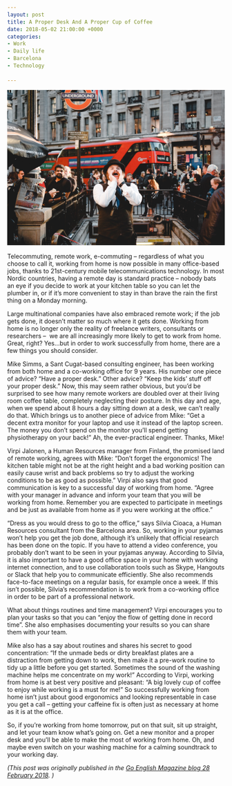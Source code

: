 ```yaml
---
layout: post
title: A Proper Desk And A Proper Cup of Coffee
date: 2018-05-02 21:00:00 +0000
categories:
- Work
- Daily life
- Barcelona
- Technology

---
```

![](/uploads/abi-ismail-383794-unsplash.jpg "Photo by Dillon Shook on Unsplash")

Telecommuting, remote work, e-commuting – regardless of what you choose to call it, working from home is now possible in many office-based jobs, thanks to 21st-century mobile telecommunications technology. In most Nordic countries, having a remote day is standard practice – nobody bats an eye if you decide to work at your kitchen table so you can let the plumber in, or if it’s more convenient to stay in than brave the rain the first thing on a Monday morning.

Large multinational companies have also embraced remote work; if the job gets done, it doesn’t matter so much where it gets done. Working from home is no longer only the reality of freelance writers, consultants or researchers –  we are all increasingly more likely to get to work from home. Great, right? Yes…but in order to work successfully from home, there are a few things you should consider.

Mike Simms, a Sant Cugat-based consulting engineer, has been working from both home and a co-working office for 9 years. His number one piece of advice? “Have a proper desk.” Other advice? “Keep the kids’ stuff off your proper desk.” Now, this may seem rather obvious, but you’d be surprised to see how many remote workers are doubled over at their living room coffee table, completely neglecting their posture. In this day and age, when we spend about 8 hours a day sitting down at a desk, we can’t really do that. Which brings us to another piece of advice from Mike: “Get a decent extra monitor for your laptop and use it instead of the laptop screen. The money you don’t spend on the monitor you’ll spend getting physiotherapy on your back!” Ah, the ever-practical engineer. Thanks, Mike!

Virpi Jalonen, a Human Resources manager from Finland, the promised land of remote working, agrees with Mike: “Don’t forget the ergonomics! The kitchen table might not be at the right height and a bad working position can easily cause wrist and back problems so try to adjust the working conditions to be as good as possible.” Virpi also says that good communication is key to a successful day of working from home. “Agree with your manager in advance and inform your team that you will be working from home. Remember you are expected to participate in meetings and be just as available from home as if you were working at the office.”

“Dress as you would dress to go to the office,” says Silvia Cioaca, a Human Resources consultant from the Barcelona area. So, working in your pyjamas won’t help you get the job done, although it’s unlikely that official research has been done on the topic. If you have to attend a video conference, you probably don’t want to be seen in your pyjamas anyway. According to Silvia, it is also important to have a good office space in your home with working internet connection, and to use collaboration tools such as Skype, Hangouts or Slack that help you to communicate efficiently. She also recommends face-to-face meetings on a regular basis, for example once a week. If this isn’t possible, Silvia’s recommendation is to work from a co-working office in order to be part of a professional network.

What about things routines and time management? Virpi encourages you to plan your tasks so that you can “enjoy the flow of getting done in record time”. She also emphasises documenting your results so you can share them with your team.

Mike also has a say about routines and shares his secret to good concentration: “If the unmade beds or dirty breakfast plates are a distraction from getting down to work, then make it a pre-work routine to tidy up a little before you get started. Sometimes the sound of the washing machine helps me concentrate on my work!” According to Virpi, working from home is at best very positive and pleasant: “A big lovely cup of coffee to enjoy while working is a must for me!” So successfully working from home isn’t just about good ergonomics and looking representable in case you get a call – getting your caffeine fix is often just as necessary at home as it is at the office.

So, if you’re working from home tomorrow, put on that suit, sit up straight, and let your team know what’s going on. Get a new monitor and a proper desk and you’ll be able to make the most of working from home. Oh, and maybe even switch on your washing machine for a calming soundtrack to your working day.

_(This post was originally published in the_ [_Go English Magazine blog 28 February 2018_](http://goenglishmagazine.es/a-proper-desk-and-a-proper-cup-of-coffee/)_. )_